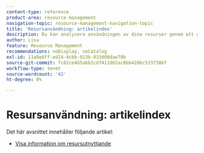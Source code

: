 ```yaml
---
content-type: reference
product-area: resource-management
navigation-topic: resource-management-navigation-topic
title: 'Resursanvändning: artikelindex'
description: Du kan analysera användningen av dina resurser genom att granska användningsrapporten för flera projekt eller för endast ett projekt i taget.
author: Lisa
feature: Resource Management
recommendations: noDisplay, noCatalog
exl-id: 11a8e8ff-ed24-4cbb-913b-833d08dae70b
source-git-commit: fc82ce4b5abb2cd7411d62ac8bb428bc5337386f
workflow-type: tm+mt
source-wordcount: '42'
ht-degree: 0%

---
```


# Resursanvändning: artikelindex

<!--Audited: 6/2025-->

Det här avsnittet innehåller följande artikel:

* [Visa information om resursutnyttjande](../../resource-mgmt/resource-utilization/view-utilization-information.md)
